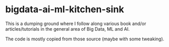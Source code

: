 # bigdata-ai-ml-kitchen-sink

This is a dumping ground where I follow along various book and/or articles/tutorials in the general area of Big Data, ML and AI.

The code is mostly copied from those source (maybe with some tweaking).
